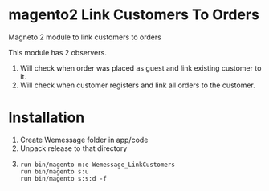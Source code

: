 # magento2 Link Customers To Orders
Magneto 2 module to link customers to orders

This module has 2 observers.
1. Will check when order was placed as guest and link existing customer to it.
2. Will check when customer registers and link all orders to the customer.

# Installation
1. Create Wemessage folder in app/code
2. Unpack release to that directory
3. ````
   run bin/magento m:e Wemessage_LinkCustomers
   run bin/magento s:u
   run bin/magento s:s:d -f
   ````
